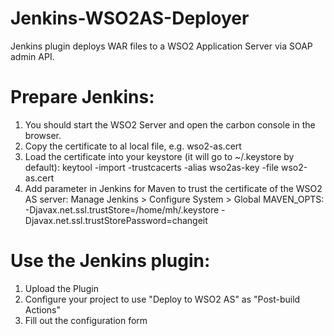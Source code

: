 Jenkins-WSO2AS-Deployer
=======================

Jenkins plugin deploys WAR files to a WSO2 Application Server via SOAP admin API.

Prepare Jenkins:
================
1. You should start the WSO2 Server and open the carbon console in the browser. 
2. Copy the certificate to al local file, e.g. wso2-as.cert
3. Load the certificate into your keystore (it will go to ~/.keystore by default):
   keytool -import -trustcacerts -alias wso2as-key -file wso2-as.cert
4. Add parameter in Jenkins for Maven to trust the certificate of the WSO2 AS server: Manage Jenkins > Configure System > Global MAVEN_OPTS:
  -Djavax.net.ssl.trustStore=/home/mh/.keystore -Djavax.net.ssl.trustStorePassword=changeit


Use the Jenkins plugin:
=======================
1. Upload the Plugin
2. Configure your project to use "Deploy to WSO2 AS" as "Post-build Actions"
3. Fill out the configuration form